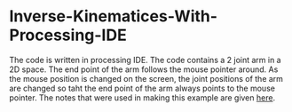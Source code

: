 # Inverse-Kinematices-With-Processing-IDE
The code is written in processing IDE. The code contains a 2 joint arm in a 2D space. The end point of the arm follows the mouse pointer around. As the mouse position is changed on the screen, the joint positions of the arm are changed so taht the end point of the arm always points to the mouse pointer.
The notes that were used in making this example are given [here](http://www2.cs.uregina.ca/~anima/408/Notes/Kinematics/InverseKinematics.htm).
